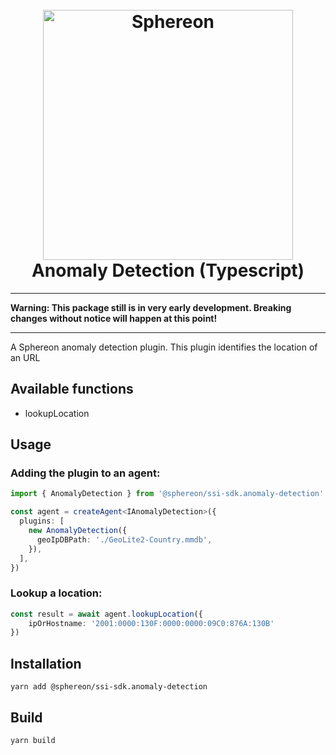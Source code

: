 <!--suppress HtmlDeprecatedAttribute -->
<h1 align="center">
  <br>
  <a href="https://www.sphereon.com"><img src="https://sphereon.com/content/themes/sphereon/assets/img/logo.svg" alt="Sphereon" width="400"></a>
  <br>Anomaly Detection (Typescript) 
  <br>
</h1>

---

**Warning: This package still is in very early development. Breaking changes without notice will happen at this point!**

---

A Sphereon anomaly detection plugin. This plugin identifies the location of an URL

## Available functions

- lookupLocation

## Usage

### Adding the plugin to an agent:

```typescript
import { AnomalyDetection } from '@sphereon/ssi-sdk.anomaly-detection'

const agent = createAgent<IAnomalyDetection>({
  plugins: [
    new AnomalyDetection({
      geoIpDBPath: './GeoLite2-Country.mmdb',
    }),
  ],
})
```

### Lookup a location:

```typescript
const result = await agent.lookupLocation({
    ipOrHostname: '2001:0000:130F:0000:0000:09C0:876A:130B'
})
```

## Installation

```shell
yarn add @sphereon/ssi-sdk.anomaly-detection
```

## Build

```shell
yarn build
```
